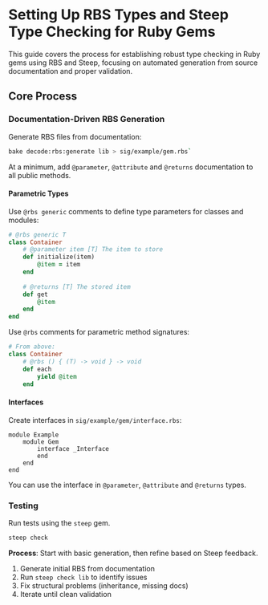 # Setting Up RBS Types and Steep Type Checking for Ruby Gems

This guide covers the process for establishing robust type checking in Ruby gems using RBS and Steep, focusing on automated generation from source documentation and proper validation.

## Core Process

### Documentation-Driven RBS Generation

Generate RBS files from documentation:

```bash
bake decode:rbs:generate lib > sig/example/gem.rbs`
```

At a minimum, add `@parameter`, `@attribute` and `@returns` documentation to all public methods.

#### Parametric Types

Use `@rbs generic` comments to define type parameters for classes and modules:

```ruby
# @rbs generic T
class Container
	# @parameter item [T] The item to store
	def initialize(item)
		@item = item
	end
	
	# @returns [T] The stored item
	def get
		@item
	end
end
```

Use `@rbs` comments for parametric method signatures:

```ruby
# From above:
class Container
	# @rbs () { (T) -> void } -> void
	def each
		yield @item
	end
```

#### Interfaces

Create interfaces in `sig/example/gem/interface.rbs`:

```rbs
module Example
	module Gem
		interface _Interface
		end
	end
end
```

You can use the interface in `@parameter`, `@attribute` and `@returns` types.

### Testing

Run tests using the `steep` gem.

```bash
steep check
```

**Process**: Start with basic generation, then refine based on Steep feedback.

1. Generate initial RBS from documentation
2. Run `steep check lib` to identify issues
3. Fix structural problems (inheritance, missing docs)
4. Iterate until clean validation
